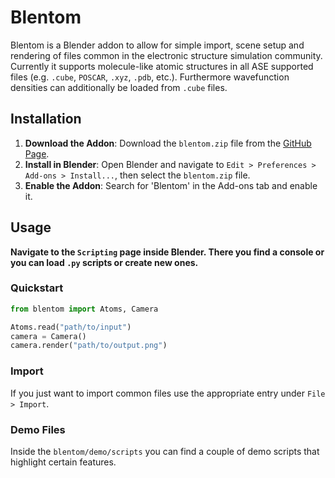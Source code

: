 # Blentom

Blentom is a Blender addon to allow for simple import, scene setup and rendering of files common in the electronic structure simulation community. Currently it supports molecule-like atomic structures in all ASE supported files (e.g. `.cube`, `POSCAR`, `.xyz`, `.pdb`, etc.). Furthermore wavefunction densities can additionally be loaded from `.cube` files.

## Installation

1. **Download the Addon**: Download the `blentom.zip` file from the [GitHub Page](https://github.com/brands-d/blentom/tree/v1.0.0b).
2. **Install in Blender**: Open Blender and navigate to `Edit > Preferences > Add-ons > Install...`, then select the `blentom.zip` file.
3. **Enable the Addon**: Search for 'Blentom' in the Add-ons tab and enable it.

## Usage

**Navigate to the `Scripting` page inside Blender. There you find a console or you can load `.py` scripts or create new ones.**

### Quickstart

```python
from blentom import Atoms, Camera

Atoms.read("path/to/input")
camera = Camera()
camera.render("path/to/output.png")
```

### Import

If you just want to import common files use the appropriate entry under `File > Import`.

### Demo Files
Inside the `blentom/demo/scripts` you can find a couple of demo scripts that highlight certain features.
